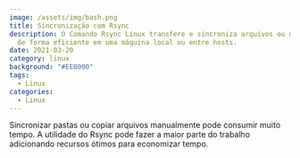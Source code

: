```yaml
---
image: /assets/img/bash.png
title: Sincronização com Rsync
description: O Comando Rsync Linux transfere e sincroniza arquivos ou diretórios
  de forma eficiente em uma máquina local ou entre hosts.
date: 2021-03-20
category: linux
background: "#EE0000"
tags:
  - Linux
categories:
  - Linux
---
```

Sincronizar pastas ou copiar arquivos manualmente pode consumir muito tempo. A utilidade do Rsync pode fazer a maior parte do trabalho adicionando recursos ótimos para economizar tempo.